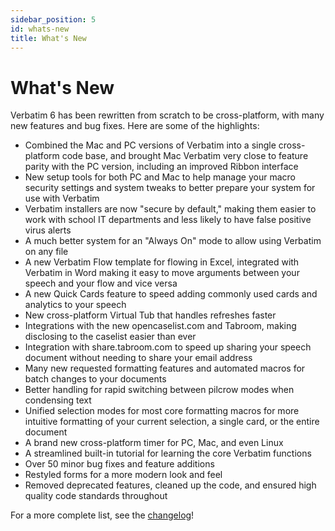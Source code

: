 ```yaml
---
sidebar_position: 5
id: whats-new
title: What's New
---
```


# What's New

Verbatim 6 has been rewritten from scratch to be cross-platform, with many new features and bug fixes. Here are some of the highlights:

* Combined the Mac and PC versions of Verbatim into a single cross-platform code base, and brought Mac Verbatim very close to feature parity with the PC version, including an improved Ribbon interface
* New setup tools for both PC and Mac to help manage your macro security settings and system tweaks to better prepare your system for use with Verbatim
* Verbatim installers are now "secure by default," making them easier to work with school IT departments and less likely to have false positive virus alerts
* A much better system for an "Always On" mode to allow using Verbatim on any file
* A new Verbatim Flow template for flowing in Excel, integrated with Verbatim in Word making it easy to move arguments between your speech and your flow and vice versa
* A new Quick Cards feature to speed adding commonly used cards and analytics to your speech
* New cross-platform Virtual Tub that handles refreshes faster
* Integrations with the new opencaselist.com and Tabroom, making disclosing to the caselist easier than ever
* Integration with share.tabroom.com to speed up sharing your speech document without needing to share your email address
* Many new requested formatting features and automated macros for batch changes to your documents
* Better handling for rapid switching between pilcrow modes when condensing text
* Unified selection modes for most core formatting macros for more intuitive formatting of your current selection, a single card, or the entire document
* A brand new cross-platform timer for PC, Mac, and even Linux
* A streamlined built-in tutorial for learning the core Verbatim functions
* Over 50 minor bug fixes and feature additions
* Restyled forms for a more modern look and feel
* Removed deprecated features, cleaned up the code, and ensured high quality code standards throughout

For a more complete list, see the [changelog](https://github.com/ashtarcommunications/verbatim/blob/master/desktop/CHANGELOG.md)!
